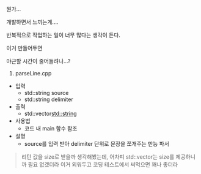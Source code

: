 뭔가...

개발하면서 느끼는게....

반복적으로 작업하는 일이 너무 많다는 생각이 든다.

이거 만들어두면

야근할 시간이 줄어들려나...?


1) parseLine.cpp

  - 입력
     - std::string source
     - std::string delimiter
  - 출력
     - std::vector<std::string>
  - 사용법
     - 코드 내 main 함수 참조
  - 설명
     - source를 입력 받아 delimiter 단위로 문장을 쪼개주는 만능 파서
  > 리턴 값을 size로 받을까 생각해봤는데, 어차피 std::vector는 size를 제공하니까 필요 없겠더라
     이거 외워두고 코딩 테스트에서 써먹으면 꽤나 좋더라
